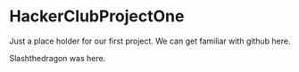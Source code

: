HackerClubProjectOne
====================

Just a place holder for our first project.  We can get familiar with github here.

Slashthedragon was here.